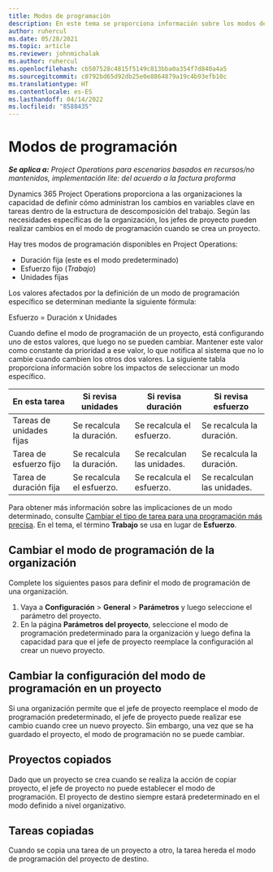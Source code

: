 ```yaml
---
title: Modos de programación
description: En este tema se proporciona información sobre los modos de programación.
author: ruhercul
ms.date: 05/28/2021
ms.topic: article
ms.reviewer: johnmichalak
ms.author: ruhercul
ms.openlocfilehash: cb507528c4815f5149c813bba0a354f7d840a4a5
ms.sourcegitcommit: c0792bd65d92db25e0e8864879a19c4b93efb10c
ms.translationtype: HT
ms.contentlocale: es-ES
ms.lasthandoff: 04/14/2022
ms.locfileid: "8588435"
---
```

# <a name="scheduling-modes"></a>Modos de programación

_**Se aplica a:** Project Operations para escenarios basados en recursos/no mantenidos, implementación lite: del acuerdo a la factura proforma_


Dynamics 365 Project Operations proporciona a las organizaciones la capacidad de definir cómo administran los cambios en variables clave en tareas dentro de la estructura de descomposición del trabajo. Según las necesidades específicas de la organización, los jefes de proyecto pueden realizar cambios en el modo de programación cuando se crea un proyecto.

Hay tres modos de programación disponibles en Project Operations:

  - Duración fija (este es el modo predeterminado)
  - Esfuerzo fijo (*Trabajo*)
  - Unidades fijas

Los valores afectados por la definición de un modo de programación específico se determinan mediante la siguiente fórmula:

  Esfuerzo = Duración x Unidades

Cuando define el modo de programación de un proyecto, está configurando uno de estos valores, que luego no se pueden cambiar. Mantener este valor como constante da prioridad a ese valor, lo que notifica al sistema que no lo cambie cuando cambien los otros dos valores. La siguiente tabla proporciona información sobre los impactos de seleccionar un modo específico.

| **En esta tarea**             | **Si revisa unidades**   | **Si revisa duración** | **Si revisa esfuerzo**  |
|----------------------|---------------------------|----------------------------|---------------------------|
| Tareas de unidades fijas     | Se recalcula la duración. | Se recalcula el esfuerzo.    | Se recalcula la duración. |
| Tarea de esfuerzo fijo    | Se recalcula la duración. | Se recalculan las unidades.    | Se recalcula la duración. |
| Tarea de duración fija  | Se recalcula el esfuerzo.   | Se recalcula el esfuerzo.    | Se recalculan las unidades.   |

Para obtener más información sobre las implicaciones de un modo determinado, consulte [Cambiar el tipo de tarea para una programación más precisa](https://support.microsoft.com/en-us/office/change-the-task-type-for-more-accurate-scheduling-b0b969ad-45bc-4e9e-8967-435587548a72). En el tema, el término **Trabajo** se usa en lugar de **Esfuerzo**.

## <a name="change-the-organizations-scheduling-mode"></a>Cambiar el modo de programación de la organización

Complete los siguientes pasos para definir el modo de programación de una organización.

1. Vaya a **Configuración** \> **General** \> **Parámetros** y luego seleccione el parámetro del proyecto. 
2. En la página **Parámetros del proyecto**, seleccione el modo de programación predeterminado para la organización y luego defina la capacidad para que el jefe de proyecto reemplace la configuración al crear un nuevo proyecto.

## <a name="change-the-scheduling-mode-setting-on-a-project"></a>Cambiar la configuración del modo de programación en un proyecto

Si una organización permite que el jefe de proyecto reemplace el modo de programación predeterminado, el jefe de proyecto puede realizar ese cambio cuando cree un nuevo proyecto. Sin embargo, una vez que se ha guardado el proyecto, el modo de programación no se puede cambiar.

## <a name="copied-projects"></a>Proyectos copiados

Dado que un proyecto se crea cuando se realiza la acción de copiar proyecto, el jefe de proyecto no puede establecer el modo de programación. El proyecto de destino siempre estará predeterminado en el modo definido a nivel organizativo.

## <a name="copied-tasks"></a>Tareas copiadas

Cuando se copia una tarea de un proyecto a otro, la tarea hereda el modo de programación del proyecto de destino.
